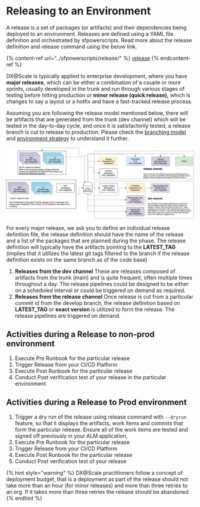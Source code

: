 # Releasing to an Environment

A release is a set of packages (or artifacts) and their dependencies being deployed to an environment. Releases are defined using a YAML file definition and orchestrated by sfpowerscripts. Read more about the release definition and release command using the below link.

{% content-ref url="../sfpowerscripts/release/" %}
[release](../sfpowerscripts/release/)
{% endcontent-ref %}

DX@Scale is typically applied to enterprise development, where you have **major releases**, which can be either a combination of a couple or more sprints, usually developed in the trunk and run through various stages of testing before hitting production or **minor release (quick release),** which is changes to say a layout or a hotfix and have a fast-tracked release process.

Assuming you are following the release model mentioned below, there will be artifacts that are generated from the trunk (dev channel) which will be tested in the day-to-day cycle, and once it is satisfactorily tested, a release branch is cut to release to production. Please check the [branching model ](../scm/branching-model/)and [environment strategy](../environment/env-strategy.md) to understand it further.

![](../.gitbook/assets/environment-strategy-revised.png)

For every major release, we ask you to define an individual release definition file, the release definition should have the name of the release and a list of the packages that are planned during the phase. The release definition will typically have the artifacts pointing to the **LATEST\_TAG** (implies that it utilizes the latest git tags filtered to the branch if the release definition exists on the same branch as of the code base)

1. **Releases from the dev channel** These are releases composed of artifacts from the trunk (main) and is quite frequent, often multiple times throughout a day. The release pipelines could be designed to be either on a scheduled interval or could be triggered on demand as required.
2. **Releases from the release channel** Once release is cut from a particular commit id from the develop branch, the release definition based on **LATEST\_TAG** or **exact version** is utilized to form the release. The release pipelines are triggered on demand.

## Activities during a Release to non-prod environment

1. Execute Pre Runbook for the particular release
2. Trigger Release from your CI/CD Platform
3. Execute Post Runbook for the particular release
4. Conduct Post verification test of your release in the particular environment

## Activities during a Release to Prod environment

1. Trigger a dry run of the release using release command with `--dryrun` feature, so that it displays the artifacts, work items and commits that form the particular release. Ensure all of the work items are tested and signed off previously in your ALM application,
2. Execute Pre Runbook for the particular release
3. Trigger Release from your CI/CD Platform
4. Execute Post Runbook for the particular release
5. Conduct Post verification test of your release

{% hint style="warning" %}
DX@Scale practitioners follow a concept of deployment budget, that is a deployment as part of the release should not take more than an hour (for minor releases) and more than three retries to an org. If it takes more than three retries the release should be abandoned
{% endhint %}
